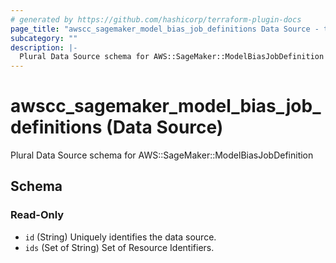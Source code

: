 ```yaml
---
# generated by https://github.com/hashicorp/terraform-plugin-docs
page_title: "awscc_sagemaker_model_bias_job_definitions Data Source - terraform-provider-awscc"
subcategory: ""
description: |-
  Plural Data Source schema for AWS::SageMaker::ModelBiasJobDefinition
---
```


# awscc_sagemaker_model_bias_job_definitions (Data Source)

Plural Data Source schema for AWS::SageMaker::ModelBiasJobDefinition



<!-- schema generated by tfplugindocs -->
## Schema

### Read-Only

- `id` (String) Uniquely identifies the data source.
- `ids` (Set of String) Set of Resource Identifiers.
